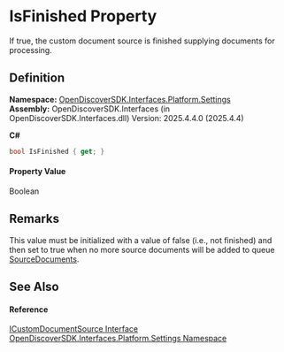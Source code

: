 # IsFinished Property


If true, the custom document source is finished supplying documents for processing.



## Definition
**Namespace:** <a href="a4de3d25-b44d-10c7-9f7b-6e96e612f300">OpenDiscoverSDK.Interfaces.Platform.Settings</a>  
**Assembly:** OpenDiscoverSDK.Interfaces (in OpenDiscoverSDK.Interfaces.dll) Version: 2025.4.4.0 (2025.4.4)

**C#**
``` C#
bool IsFinished { get; }
```



#### Property Value
Boolean

## Remarks
This value must be initialized with a value of false (i.e., not finished) and then set to true when no more source documents will be added to queue <a href="33a8f547-11a1-4062-1c01-80050b47a9c2">SourceDocuments</a>.

## See Also


#### Reference
<a href="2f1724b9-5f01-5a9b-a604-10e09fa0d67a">ICustomDocumentSource Interface</a>  
<a href="a4de3d25-b44d-10c7-9f7b-6e96e612f300">OpenDiscoverSDK.Interfaces.Platform.Settings Namespace</a>  
